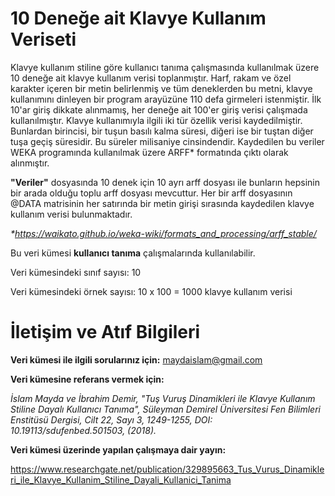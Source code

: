 # 10 Deneğe ait Klavye Kullanım Veriseti

Klavye kullanım stiline göre kullanıcı tanıma çalışmasında kullanılmak üzere 10 deneğe ait klavye kullanım verisi toplanmıştır. Harf, rakam ve özel karakter içeren bir metin belirlenmiş ve tüm deneklerden bu metni, klavye kullanımını dinleyen bir program arayüzüne 110 defa girmeleri istenmiştir. İlk 10'ar giriş dikkate alınmamış, her deneğe ait 100'er giriş verisi çalışmada kullanılmıştır. Klavye kullanımıyla ilgili iki tür özellik verisi kaydedilmiştir. Bunlardan birincisi, bir tuşun basılı kalma süresi, diğeri ise bir tuştan diğer tuşa geçiş süresidir. Bu süreler milisaniye cinsindendir. Kaydedilen bu veriler WEKA programında kullanılmak üzere ARFF* formatında çıktı olarak alınmıştır.

**"Veriler"** dosyasında 10 denek için 10 ayrı arff dosyası ile bunların hepsinin bir arada olduğu toplu arff dosyası mevcuttur. Her bir arff dosyasının @DATA matrisinin her satırında bir metin girişi sırasında kaydedilen klavye kullanım verisi bulunmaktadır.

_*https://waikato.github.io/weka-wiki/formats_and_processing/arff_stable/_

Bu veri kümesi **kullanıcı tanıma** çalışmalarında kullanılabilir.

Veri kümesindeki sınıf sayısı: 10

Veri kümesindeki örnek sayısı: 10 x 100 = 1000 klavye kullanım verisi

# İletişim ve Atıf Bilgileri

**Veri kümesi ile ilgili sorularınız için:** maydaislam@gmail.com 

**Veri kümesine referans vermek için:**

*İslam Mayda ve İbrahim Demir, "Tuş Vuruş Dinamikleri ile Klavye Kullanım Stiline Dayalı Kullanıcı Tanıma", Süleyman Demirel Üniversitesi Fen Bilimleri Enstitüsü Dergisi, Cilt 22, Sayı 3, 1249-1255, DOI: 10.19113/sdufenbed.501503,  (2018).*

**Veri kümesi üzerinde yapılan çalışmaya dair yayın:**

https://www.researchgate.net/publication/329895663_Tus_Vurus_Dinamikleri_ile_Klavye_Kullanim_Stiline_Dayali_Kullanici_Tanima
